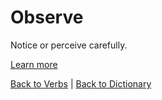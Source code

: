 # Observe

Notice or perceive carefully.

[Learn more](https://en.wiktionary.org/wiki/observe)

[Back to Verbs](Verbs.md) | [Back to Dictionary](../dictionary.md)

